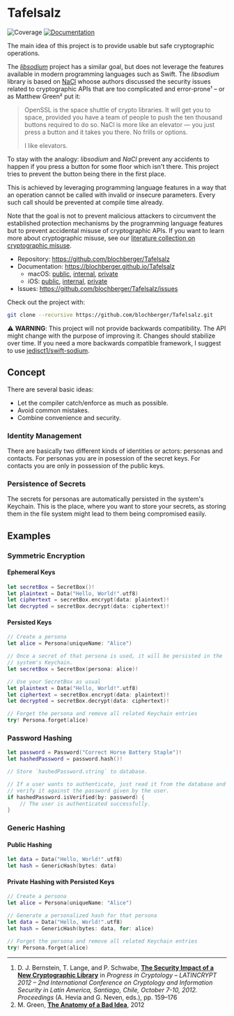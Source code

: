 # Tafelsalz

![Coverage](https://blochberger.github.io/Tafelsalz/macos/coverage.svg) [![Documentation](https://blochberger.github.io/Tafelsalz/macos/public/badge.svg)](https://blochberger.github.io/Tafelsalz)

The main idea of this project is to provide usable but safe cryptographic operations.

The [*libsodium*](https://libsodium.org) project has a similar goal, but does not leverage the features available in modern programming languages such as Swift. The *libsodium* library is based on [NaCl](https://nacl.cr.yp.to) whoose authors discussed the security issues related to cryptographic APIs that are too complicated and error-prone¹ – or as Matthew Green² put it:

> OpenSSL is the space shuttle of crypto libraries. It will get you to space, provided you have a team of people to push the ten thousand buttons required to do so. NaCl is more like an elevator — you just press a button and it takes you there. No frills or options.
>
> I like elevators.

To stay with the analogy: *libsodium* and *NaCl* prevent any accidents to happen if you press a button for some floor which isn't there. This project tries to prevent the button being there in the first place.

This is achieved by leveraging programming language features in a way that an operation cannot be called with invalid or insecure parameters. Every such call should be prevented at compile time already.

Note that the goal is not to prevent malicious attackers to circumvent the established protection mechanisms by the programming language features but to prevent accidental misuse of cryptographic APIs. If you want to learn more about cryptographic misuse, see our [literature collection on cryptographic misuse](https://github.com/blochberger/Tafelsalz/wiki/References#cryptographic-misuse).

- Repository: https://github.com/blochberger/Tafelsalz
- Documentation: https://blochberger.github.io/Tafelsalz
  - macOS: [public](https://blochberger.github.io/Tafelsalz/macos/public), [internal](https://blochberger.github.io/Tafelsalz/macos/internal), [private](https://blochberger.github.io/Tafelsalz/macos/private)
  - iOS: [public](https://blochberger.github.io/Tafelsalz/iphone/public), [internal](https://blochberger.github.io/Tafelsalz/iphone/internal), [private](https://blochberger.github.io/Tafelsalz/iphone/private)
- Issues: https://github.com/blochberger/Tafelsalz/issues

Check out the project with:

```sh
git clone --recursive https://github.com/blochberger/Tafelsalz.git
```

⚠️ **WARNING**: This project will not provide backwards compatibility. The API might change with the purpose of improving it. Changes should stabilize over time. If you need a more backwards compatible framework, I suggest to use [jedisct1/swift-sodium](https://github.com/jedisct1/swift-sodium).

## Concept

There are several basic ideas:
- Let the compiler catch/enforce as much as possible.
- Avoid common mistakes.
- Combine convenience and security.

### Identity Management
There are basically two different kinds of identities or actors: personas and contacts. For personas you are in posession of the secret keys. For contacts you are only in possession of the public keys.

### Persistence of Secrets

The secrets for personas are automatically persisted in the system's Keychain. This is the place, where you want to store your secrets, as storing them in the file system might lead to them being compromised easily.

## Examples

### Symmetric Encryption

#### Ephemeral Keys

```swift
let secretBox = SecretBox()!
let plaintext = Data("Hello, World!".utf8)
let ciphertext = secretBox.encrypt(data: plaintext)!
let decrypted = secretBox.decrypt(data: ciphertext)!
```

#### Persisted Keys

```swift
// Create a persona
let alice = Persona(uniqueName: "Alice")

// Once a secret of that persona is used, it will be persisted in the
// system's Keychain.
let secretBox = SecretBox(persona: alice)!

// Use your SecretBox as usual
let plaintext = Data("Hello, World!".utf8)
let ciphertext = secretBox.encrypt(data: plaintext)!
let decrypted = secretBox.decrypt(data: ciphertext)!

// Forget the persona and remove all related Keychain entries
try! Persona.forget(alice)
```

### Password Hashing

```swift
let password = Password("Correct Horse Battery Staple")!
let hashedPassword = password.hash()!

// Store `hashedPassword.string` to database.

// If a user wants to authenticate, just read it from the database and
// verify it against the password given by the user.
if hashedPassword.isVerified(by: password) {
    // The user is authenticated successfully.
}
```

### Generic Hashing

#### Public Hashing

```swift
let data = Data("Hello, World!".utf8)
let hash = GenericHash(bytes: data)
```

#### Private Hashing with Persisted Keys

```swift
// Create a persona
let alice = Persona(uniqueName: "Alice")

// Generate a personalized hash for that persona
let data = Data("Hello, World!".utf8)
let hash = GenericHash(bytes: data, for: alice)

// Forget the persona and remove all related Keychain entries
try! Persona.forget(alice)
```

---

1. D. J. Bernstein, T. Lange, and P. Schwabe, [**The Security Impact of a New Cryptographic Library**](http://dx.doi.org/10.1007/978-3-642-33481-8_9) in *Progress in Cryptology – LATINCRYPT 2012 – 2nd International Conference on Cryptology and Information Security in Latin America, Santiago, Chile, October 7-10, 2012. Proceedings* (A. Hevia and G. Neven, eds.), pp. 159–176
2. M. Green, [**The Anatomy of a Bad Idea**](http://blog.cryptographyengineering.com/2012/12/the-anatomy-of-bad-idea.html), 2012
